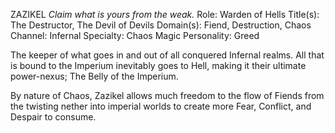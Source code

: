 ZAZIKEL _Claim what is yours from the weak._ Role: Warden of Hells Title(s): The Destructor, The Devil of Devils Domain(s): Fiend, Destruction, Chaos Channel: Infernal Specialty: Chaos Magic Personality: Greed

The keeper of what goes in and out of all conquered Infernal realms. All that is bound to the Imperium inevitably goes to Hell, making it their ultimate power-nexus; The Belly of the Imperium.

By nature of Chaos, Zazikel allows much freedom to the flow of Fiends from the twisting nether into imperial worlds to create more Fear, Conflict, and Despair to consume.